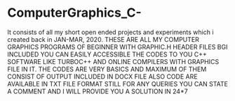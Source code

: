 # ComputerGraphics_C-
It consists of all my short open ended projects and experiments which i created back in JAN-MAR, 2020.
THESE ARE ALL MY COMPUTER GRAPHICS PROGRAMS OF BEGINNER WITH GRAPHIC.H HEADER FILES BGI INCLUDED
YOU CAN EASILY ACCESSIBLE THE CODES TO YOU C++ SOFTWARE LIKE TURBOC++ AND ONLINE COMPILERS WITH GRAPHICS FILE IN IT.
THE CODES ARE VERY BASICS AND MAXIMUM OF THEM CONSIST OF OUTPUT INCLUDED IN DOCX FILE ALSO
CODE ARE AVAILABLE IN TXT FILE FORMAT 
STILL FOR ANY QUERIES YOU CAN STATE A COMMENT AND I WILL PROVIDE YOU A SOLUTION IN 24*7

